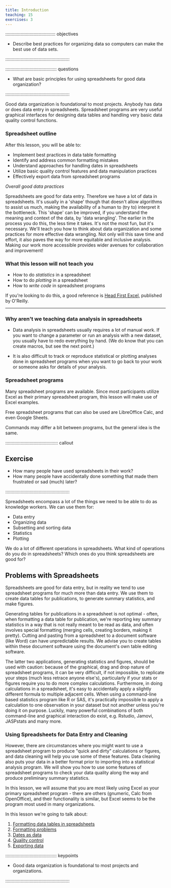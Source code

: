 ```yaml
---
title: Introduction
teaching: 15
exercises: 3
---
```


::::::::::::::::::::::::::::::::::::::: objectives

- Describe best practices for organizing data so computers can make the best use of data sets.

::::::::::::::::::::::::::::::::::::::::::::::::::

:::::::::::::::::::::::::::::::::::::::: questions

- What are basic principles for using spreadsheets for good data organization?

::::::::::::::::::::::::::::::::::::::::::::::::::

Good data organization is foundational to most projects. Anybody has data or does data entry in
spreadsheets. Spreadsheet programs are very useful graphical
interfaces for designing data tables and handling very basic data
quality control functions.

### Spreadsheet outline

After this lesson, you will be able to:

- Implement best practices in data table formatting
- Identify and address common formatting mistakes
- Understand approaches for handling dates in spreadsheets
- Utilize basic quality control features and data manipulation practices
- Effectively export data from spreadsheet programs

*Overall good data practices*

Spreadsheets are good for data entry. Therefore we have a lot of data
in spreadsheets.
It's usually in a 'shape' though that doesn't allow algorithms to assist us much, making the availability of a human to (try to) interpret it the bottleneck.
This 'shape' can be improved, if you understand the meaning and context of the data, by 'data wrangling'. The earlier in the process you do this, the less time it takes.
It's not the most fun, but it's necessary. We'll teach you how to think
about data organization and some practices for more effective data wrangling. Not only
will this save time and effort, it also paves the way for more equitable and inclusive
analysis. Making our work more accessible provides wider avenues for collaboration
and improvement!

### What this lesson will not teach you

- How to do *statistics* in a spreadsheet
- How to do *plotting* in a spreadsheet
- How to *write code* in spreadsheet programs

If you're looking to do this, a good reference is
[Head First Excel](https://www.amazon.com/Head-First-Excel-learners-spreadsheets/dp/0596807694/), published by O'Reilly.

***

### Why aren't we teaching data analysis in spreadsheets

- Data analysis in spreadsheets usually requires a lot of manual
  work. If you want to change a parameter or run an analysis with a
  new dataset, you usually have to redo everything by hand. (We do
  know that you can create macros, but see the next point.)

- It is also difficult to track or reproduce statistical or plotting
  analyses done in spreadsheet programs when you want to go back to
  your work or someone asks for details of your analysis.

### Spreadsheet programs

Many spreadsheet programs are available. Since most participants utilize Excel as their primary spreadsheet program, this lesson will make use of Excel examples.

Free spreadsheet programs that can also be used are LibreOffice Calc, and even Google Sheets.

Commands may differ a bit between programs, but the general idea
is the same.

:::::::::::::::::::::::::::::::::::::::::  callout

## Exercise

- How many people have used spreadsheets in their work?
- How many people have accidentally done something that made them
  frustrated or sad (much) later?
  

::::::::::::::::::::::::::::::::::::::::::::::::::

Spreadsheets encompass a lot of the things we need
to be able to do as knowledge workers. We can use them for:

- Data entry
- Organizing data
- Subsetting and sorting data
- Statistics
- Plotting

We do a lot of different operations in spreadsheets. What kind of operations do you do in spreadsheets? Which ones do you think spreadsheets are good for?

## Problems with Spreadsheets

Spreadsheets are good for data entry, but in reality we tend to
use spreadsheet programs for much more than data entry. We use them
to create data tables for publications, to generate summary
statistics, and make figures.

Generating tables for publications in a spreadsheet is not
optimal - often, when formatting a data table for publication, we're
reporting key summary statistics in a way that is not really meant to
be read as data, and often involves special formatting
(merging cells, creating borders, making it pretty). Cutting and pasting from a spreadsheet
to a document software (like Word) can have unpredictable results.
We advise you to create tables within these document software
using the document's own table editing software.

The latter two applications, generating statistics and figures, should
be used with caution: because of the graphical, drag and drop nature of
spreadsheet programs, it can be very difficult, if not impossible, to
replicate your steps (much less retrace anyone else's), particularly if your
stats or figures require you to do more complex calculations. Furthermore,
in doing calculations in a spreadsheet, it's easy to accidentally apply a
slightly different formula to multiple adjacent cells. When using a
command-line based statistics program like R or SAS, it's practically
impossible to apply a calculation to one observation in your
dataset but not another unless you're doing it on purpose.
Luckily, many powerful combinations of both command-line and graphical interaction do exist, e.g. Rstudio, Jamovi, JASPstats and many more.

### Using Spreadsheets for Data Entry and Cleaning

However, there are circumstances where you might want to use a spreadsheet
program to produce "quick and dirty" calculations or figures, and data
cleaning will help you use some of these features. Data cleaning also
puts your data in a better format prior to importing into a
statistical analysis program. We will show you how to use some features of
spreadsheet programs to check your data quality along the way and produce
preliminary summary statistics.

In this lesson, we will assume that you are most likely using Excel as
your primary spreadsheet program - there are others (gnumeric, Calc
from OpenOffice), and their functionality is similar, but Excel seems
to be the program most used in many organizations.

In this lesson we're going to talk about:

1. [Formatting data tables in spreadsheets](01-format-data.md)
2. [Formatting problems](02-common-mistakes.md)
3. [Dates as data](03-dates-as-data.md)
4. [Quality control](04-quality-control.md)
5. [Exporting data](05-exporting-data.md)

:::::::::::::::::::::::::::::::::::::::: keypoints

- Good data organization is foundational to most projects and organizations.

::::::::::::::::::::::::::::::::::::::::::::::::::


